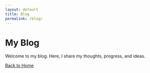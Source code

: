 ```yaml
---
layout: default
title: Blog
permalink: /blog/
---
```


# My Blog

Welcome to my blog. Here, I share my thoughts, progress, and ideas.

[Back to Home]({{site.baseurl}})


